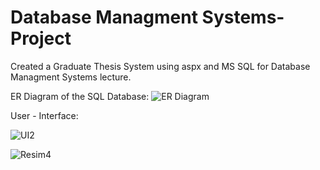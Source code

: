 # Database Managment Systems-Project

Created a Graduate Thesis System using aspx and MS SQL for Database Managment Systems lecture.

ER Diagram of the SQL Database: 
![ER Diagram](https://user-images.githubusercontent.com/109238222/225352677-b00990cb-4345-4d7f-9c62-51f9d3236a32.png)

User - Interface:


![UI2](https://user-images.githubusercontent.com/109238222/225353083-29297e29-b145-463c-ae62-a509449ab430.png)



![Resim4](https://user-images.githubusercontent.com/109238222/225353182-2e47d3ae-8c42-4073-8e76-bb9add50f26c.png)

